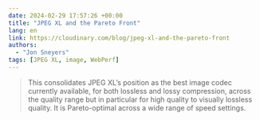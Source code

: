 ```yaml
---
date: 2024-02-29 17:57:26 +00:00
title: "JPEG XL and the Pareto Front"
lang: en
link: https://cloudinary.com/blog/jpeg-xl-and-the-pareto-front
authors:
  - "Jon Sneyers"
tags: [JPEG XL, image, WebPerf]
---
```


> This consolidates JPEG XL’s position as the best image codec currently available, for both lossless and lossy compression, across the quality range but in particular for high quality to visually lossless quality. It is Pareto-optimal across a wide range of speed settings.
